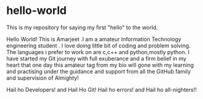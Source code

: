 # hello-world
This is my repository for saying my first "hello" to the world.

Hello World!
  This is Amarjeet .I am a amateur Information Technology engineering student .
  I love doing little bit of coding and problem solving. The languages i prefer to work on are c,c++ and python,mostly python.
  I have started my Git journey with full exuberance and a firm belief in my heart that one day this amateur tag from my bio will
  gone with my learning and practising under the guidance and support from all the GitHub family and supervision of Almighty!
  
  Hail ho Developers! and Hail Ho Git! Hail ho errors! and Hail ho all-nighters!!
  
  
